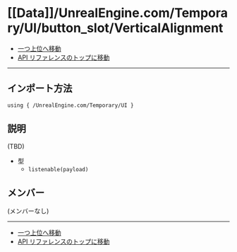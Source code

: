 # [[Data]]/UnrealEngine.com/Temporary/UI/button_slot/VerticalAlignment

- [一つ上位へ移動](../main.md)
- [API リファレンスのトップに移動](../../../../../main.md)

---

## インポート方法

```verse
using { /UnrealEngine.com/Temporary/UI }
```

## 説明

(TBD)
- 型
  - `listenable(payload)`

## メンバー

(メンバーなし)

---

- [一つ上位へ移動](../main.md)
- [API リファレンスのトップに移動](../../../../../main.md)
